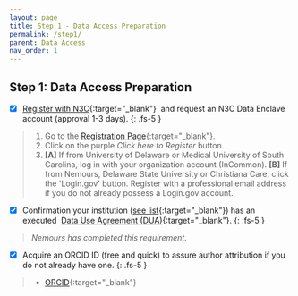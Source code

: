 ```yaml
---
layout: page
title: Step 1 - Data Access Preparation
permalink: /step1/
parent: Data Access
nav_order: 1
---
```


## Step 1: Data Access Preparation

- [x] [Register with N3C](https://covid-test.cd2h.org/N3C_data_enclave){:target="_blank"}&nbsp; and request an N3C Data Enclave account (approval 1-3 days).
{: .fs-5 }
> 1. Go to the [Registration Page](https://labs.cd2h.org/registration/){:target="_blank"}.
> 2. Click on the purple _Click here to Register_ button.
> 3. **[A]** If from University of Delaware or Medical University of South Carolina, log in with your organization account (InCommon). **[B]** If from Nemours, Delaware State University or Christiana Care, click the 'Login.gov' button.  Register with a professional email address if you do not already possess a Login.gov account.

- [x] Confirmation your institution ([see list](https://covid.cd2h.org/node/280){:target="_blank"}) has an executed &nbsp;[Data Use Agreement (DUA)](https://ncats.nih.gov/n3c/resources/data-access){:target="_blank"}.
{: .fs-5 }
> *Nemours has completed this requirement.*

- [x] Acquire an ORCID ID (free and quick) to assure author attribution if you do not already have one.
{: .fs-5 }
> * [ORCID](https://orcid.org/){:target="_blank"}
